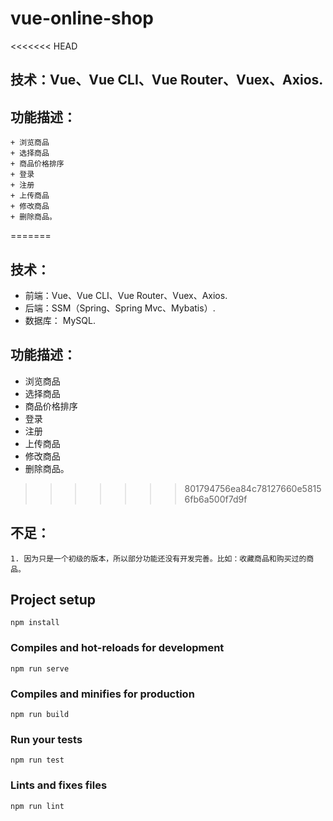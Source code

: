 # vue-online-shop
<<<<<<< HEAD
## 技术：Vue、Vue CLI、Vue Router、Vuex、Axios.
## 功能描述： 
    + 浏览商品
    + 选择商品
    + 商品价格排序
    + 登录
    + 注册
    + 上传商品
    + 修改商品
    + 删除商品。
=======
## 技术：
+ 前端：Vue、Vue CLI、Vue Router、Vuex、Axios.
+ 后端：SSM（Spring、Spring Mvc、Mybatis）.
+ 数据库： MySQL.
## 功能描述： 
+ 浏览商品
+ 选择商品
+ 商品价格排序
+ 登录
+ 注册
+ 上传商品
+ 修改商品
+ 删除商品。
>>>>>>> 801794756ea84c78127660e58156fb6a500f7d9f
## 不足：
    1. 因为只是一个初级的版本，所以部分功能还没有开发完善。比如：收藏商品和购买过的商品。

## Project setup
```
npm install
```

### Compiles and hot-reloads for development
```
npm run serve
```

### Compiles and minifies for production
```
npm run build
```

### Run your tests
```
npm run test
```

### Lints and fixes files
```
npm run lint
```
